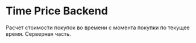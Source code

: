 # Time Price Backend

Расчет стоимости покупок во времени с момента покупки по текущее время. Серверная часть.